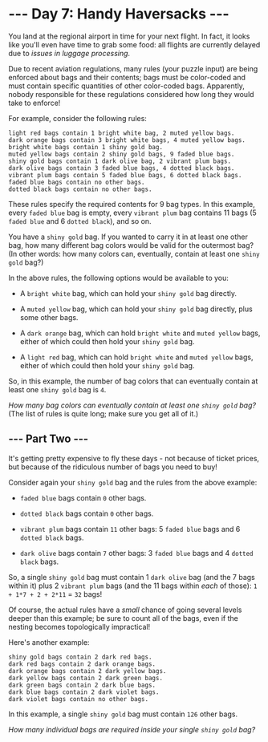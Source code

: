 # --- Day 7: Handy Haversacks ---

You land at the regional airport in time for your next flight. In fact, it looks like you'll even have time to grab some food: all flights are currently delayed due to *issues in luggage processing*.

Due to recent aviation regulations, many rules (your puzzle input) are being enforced about bags and their contents; bags must be color-coded and must contain specific quantities of other color-coded bags. Apparently, nobody responsible for these regulations considered how long they would take to enforce!

For example, consider the following rules:

```
light red bags contain 1 bright white bag, 2 muted yellow bags.
dark orange bags contain 3 bright white bags, 4 muted yellow bags.
bright white bags contain 1 shiny gold bag.
muted yellow bags contain 2 shiny gold bags, 9 faded blue bags.
shiny gold bags contain 1 dark olive bag, 2 vibrant plum bags.
dark olive bags contain 3 faded blue bags, 4 dotted black bags.
vibrant plum bags contain 5 faded blue bags, 6 dotted black bags.
faded blue bags contain no other bags.
dotted black bags contain no other bags.

```

These rules specify the required contents for 9 bag types. In this example, every `faded blue` bag is empty, every `vibrant plum` bag contains 11 bags (5 `faded blue` and 6 `dotted black`), and so on.

You have a `shiny gold` bag. If you wanted to carry it in at least one other bag, how many different bag colors would be valid for the outermost bag? (In other words: how many colors can, eventually, contain at least one `shiny gold` bag?)

In the above rules, the following options would be available to you:


 - A `bright white` bag, which can hold your `shiny gold` bag directly.

 - A `muted yellow` bag, which can hold your `shiny gold` bag directly, plus some other bags.

 - A `dark orange` bag, which can hold `bright white` and `muted yellow` bags, either of which could then hold your `shiny gold` bag.

 - A `light red` bag, which can hold `bright white` and `muted yellow` bags, either of which could then hold your `shiny gold` bag.


So, in this example, the number of bag colors that can eventually contain at least one `shiny gold` bag is `4`.

*How many bag colors can eventually contain at least one `shiny gold` bag?* (The list of rules is quite long; make sure you get all of it.)

## --- Part Two ---

It's getting pretty expensive to fly these days - not because of ticket prices, but because of the ridiculous number of bags you need to buy!

Consider again your `shiny gold` bag and the rules from the above example:


 - `faded blue` bags contain `0` other bags.

 - `dotted black` bags contain `0` other bags.

 - `vibrant plum` bags contain `11` other bags: 5 `faded blue` bags and 6 `dotted black` bags.

 - `dark olive` bags contain `7` other bags: 3 `faded blue` bags and 4 `dotted black` bags.


So, a single `shiny gold` bag must contain 1 `dark olive` bag (and the 7 bags within it) plus 2 `vibrant plum` bags (and the 11 bags within *each* of those): `1 + 1*7 + 2 + 2*11` = `32` bags!

Of course, the actual rules have a *small* chance of going several levels deeper than this example; be sure to count all of the bags, even if the nesting becomes topologically impractical!

Here's another example:

```
shiny gold bags contain 2 dark red bags.
dark red bags contain 2 dark orange bags.
dark orange bags contain 2 dark yellow bags.
dark yellow bags contain 2 dark green bags.
dark green bags contain 2 dark blue bags.
dark blue bags contain 2 dark violet bags.
dark violet bags contain no other bags.

```

In this example, a single `shiny gold` bag must contain `126` other bags.

*How many individual bags are required inside your single `shiny gold` bag?*

